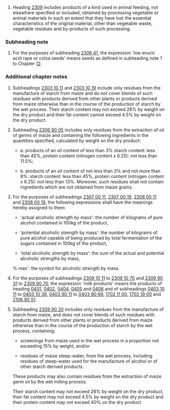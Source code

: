 1. Heading [2309](/headings/2309) includes products of a kind used in animal feeding, not elsewhere specified or included, obtained by processing vegetable or animal materials to such an extent that they have lost the essential characteristics of the original material, other than vegetable waste, vegetable residues and by-products of such processing.

### Subheading note

1. For the purposes of subheading [2306 41](/subheadings/2306410000-80), the expression 'low erucic acid rape or colza seeds' means seeds as defined in subheading note 1 to Chapter [12](/chapters/12).

### Additional chapter notes

1. Subheadings [2303 10 11](/subheadings/2303101100-80) and [2303 10 19](/subheadings/2303101900-80) include only residues from the manufacture of starch from maize and do not cover blends of such residues with products derived from other plants or products derived from maize otherwise than in the course of the production of starch by the wet process. Their starch content may not exceed 28% by weight on the dry product and their fat content cannot exceed 4.5% by weight on the dry product.

2. Subheading [2306 90 05](/subheadings/2306900500-80) includes only residues from the extraction of oil of germs of maize and containing the following ingredients in the quantities specified, calculated by weight on the dry product:

    - a. products of an oil content of less than 3% starch content: less than 45%, protein content (nitrogen content x 6.25): not less than 11.5%;

    - b. products of an oil content of not less than 3% and not more than 8%: starch content: less than 45%, protein content (nitrogen content x 6.25): not less than 13%. Moreover, such residues shall not contain ingredients which are not obtained from maize grains.

3. For the purposes of subheadings [2307 00 11](/subheadings/2307001100-80), [2307 00 19](/subheadings/2307001900-80), [2308 00 11](/subheadings/2308001100-80) and [2308 00 19](/subheadings/2308001900-80), the following expressions shall have the meanings hereby assigned to them:

    - 'actual alcoholic strength by mass': the number of kilograms of pure alcohol contained in 100kg of the product,
    
    - 'potential alcoholic strength by mass': the number of kilograms of pure alcohol capable of being produced by total fermentation of the sugars contained in 100kg of the product,
    
    - 'total alcoholic strength by mass': the sum of the actual and potential alcoholic strengths by mass,
    
    % mas': the symbol for alcoholic strength by mass.

4. For the purposes of subheadings [2309 10 11](/subheadings/2309101100-80) to [2309 10 70](/subheadings/2309107000-80) and [2309 90 31](/subheadings/2309903100-80) to [2309 90 70](/subheadings/2309907000-80), the expression 'milk products' means the products of heading [0401](/headings/0401), [0402](/headings/0402), [0404](/headings/0404), [0405](/headings/0405) and [0406](/headings/0406) and of subheadings [0403 10 11](/subheadings/0403101100-80) to [0403 10 39](/subheadings/0403103900-80), [0403 90 11](/subheadings/0403901100-80) to [0403 90 69](/subheadings/0403906900-80), [1702 11 00](/subheadings/1702110000-80), [1702 19 00](/subheadings/1702190000-80) and [2106 90 51](/subheadings/2106905100-80).

5. Subheading [2309 90 20](/subheadings/2309902000-80) includes only residues from the manufacture of starch from maize, and does not cover blends of such residues with products derived from other plants or products derived from maize otherwise than in the course of the production of starch by the wet process, containing:

    - screenings from maize used in the wet process in a proportion not exceeding 15% by weight, and/or
    
    - residues of maize steep-water, from the wet process, including residues of steep-water used for the manufacture of alcohol or of other starch derived products.
    
    These products may also contain residues from the extraction of maize germ oil by the wet milling process.
    
    Their starch content may not exceed 28% by weight on the dry product, their fat content may not exceed 4.5% by weight on the dry product and their protein content may not exceed 40% on the dry product
